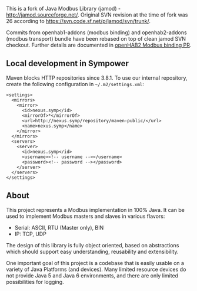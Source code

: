 This is a fork of Java Modbus Library (jamod) - http://jamod.sourceforge.net/. Original SVN revision at the time of fork was 26 according to https://svn.code.sf.net/p/jamod/svn/trunk/.

Commits from openhab1-addons (modbus binding) and openhab2-addons (modbus transport) bundle have been rebased on top of clean jamod SVN checkout. Further details are documented in [openHAB2 Modbus binding PR](https://github.com/openhab/openhab2-addons/pull/2246#issuecomment-341983287).

## Local development in Sympower
Maven blocks HTTP repositories since 3.8.1. To use our internal repository, create the following configuration in `~/.m2/settings.xml`:
```
<settings>
  <mirrors>
    <mirror>
      <id>nexus.symp</id>
      <mirrorOf>*</mirrorOf>
      <url>http://nexus.symp/repository/maven-public/</url>
      <name>nexus.symp</name>
    </mirror>
  </mirrors>
  <servers>
    <server>
      <id>nexus.symp</id>
      <username><!-- username --></username>
      <password><!-- password --></password>
    </server>
  </servers>
</settings>
```


## About

This project represents a Modbus implementation in 100% Java. It can be used to implement Modbus masters and slaves in various flavors:

- Serial: ASCII, RTU (Master only), BIN
- IP: TCP, UDP

The design of this library is fully object oriented, based on abstractions which should support easy understanding, reusability and extensibility.

One important goal of this project is a codebase that is easily usable on a variety of Java Platforms (and devices). Many limited resource devices do not provide Java 5 and Java 6 environments, and there are only limited possibilities for logging.
